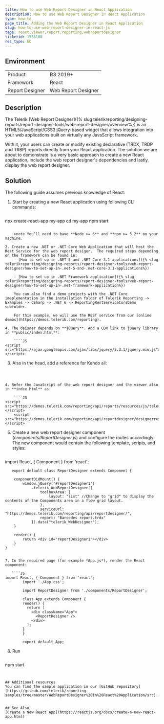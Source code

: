 ```yaml
---
title: How to use Web Report Designer in React Application
description: How to use Web Report Designer in React Application
type: how-to
page_title: Adding the Web Report Designer in React Application
slug: how-to-use-web-report-designer-in-react-js
tags: react,viewer,report,reporting,webreportdesigner
ticketid: 1558188
res_type: kb
---
```


## Environment

<table>
	<tr>
		<td>Product</td>
		<td>R3 2019+</td>
	</tr>
	<tr>
		<td>Framework</td>
		<td>React</td>
	</tr>
	<tr>
		<td>Report Designer</td>
		<td>Web Report Designer</td>
	</tr>
</table>

## Description

The Telerik [Web Report Designer]({% slug telerikreporting/designing-reports/report-designer-tools/web-report-designer/overview%}) is an HTML5/JavaScript/CSS3 jQuery-based widget that allows integration into your web applications built on virtually any JavaScript framework.

With it, your users can create or modify existing declarative (TRDX, TRDP and TRBP) reports directly from your React application. 
The solution we are about to demonstrate is a very basic approach to create a new React application, include the web report designer's dependencies and lastly, display the web report designer.

## Solution

The following guide assumes previous knowledge of React:

1. Start by creating a new React application using following CLI commands:

    ````
npx create-react-app my-app
    cd my-app
    npm start
````
  
	>note You’ll need to have **Node >= 6** and **npm >= 5.2** on your machine.
  
2. Create a new .NET or .NET Core Web Application that will host the Rest Service for the web report desiger.  The required steps depending on the framework can be found in:
    - [How to set up in .NET 5 and .NET Core 3.1 applications]({% slug telerikreporting/designing-reports/report-designer-tools/web-report-designer/how-to-set-up-in-.net-5-and-.net-core-3.1-applications%})
	
    - [How to set up in .NET Framework application]({% slug telerikreporting/designing-reports/report-designer-tools/web-report-designer/how-to-set-up-in-.net-framework-application%})

	You can also find a demo projects with the .NET Core imeplementation in the installation folder of Telerik Reporting -> Examples -> CSharp -> .NET 6 -> ReportingRestServiceCorsDemo subfolder.
  
	For this example, we will use the REST service from our [online demos](https://demos.telerik.com/reporting).

4. The deisner depends on **jQuery**. Add a CDN link to jQuery library in **public/index.html**:
       
    ````JS
<script src="https://ajax.googleapis.com/ajax/libs/jquery/3.3.1/jquery.min.js"></script>
````

3. Also in the head, add a reference for Kendo all:

   ````JS
<script src="https://kendo.cdn.telerik.com/2022.1.301/js/kendo.all.min.js"></script>
````
    
  
4. Refer the JavaScript of the web report designer and the viewer also in **index.html** as:
  
  	````JS
<script src="https://demos.telerik.com/reporting/api/reports/resources/js/telerikReportViewer"></script>
	<script src="https://demos.telerik.com/reporting/api/reportdesigner/designerresources/js/webReportDesigner"></script>
````
    

5. Create a new web report designer component (*components/ReportDesigner.js*) and configure the routes accordingly. The new component would contain the following template, scripts, and styles:
   
	````JS 
import React, { Component } from 'react';

	   export default class ReportDesigner extends Component {

		componentDidMount() {
			window.jQuery('#reportDesigner1')
				.telerik_WebReportDesigner({
					toolboxArea: {
						layout: "list" //Change to "grid" to display the contents of the Components area in a flow grid layout.
					},
					serviceUrl: "https://demos.telerik.com/reporting/api/reportdesigner/",
					report: "Barcodes report.trdx"
				}).data("telerik_WebDesigner");
		}

		render() {
			return <div id="reportDesigner1"></div>
		}
	}
````
  
7. In the required page (for example *App.js*), render the React component:
  
   ````JS
import React, { Component } from 'react';
		import './App.css';

		import ReportDesigner from './components/ReportDesigner';

		class App extends Component {
		render() {
		  return (
			<div className="App">
			  <ReportDesigner />
			</div>
		  );
		}
		}

    	export default App;
````
    
  
8. Run

    ````XML
npm start
````
	

## Additional resources
You can find the sample application in our [GitHub repository](https://github.com/telerik/reporting-samples/tree/master/WebReportDesigner%20in%20React%20Application/src).


## See Also
[Create a New React App](https://reactjs.org/docs/create-a-new-react-app.html)

